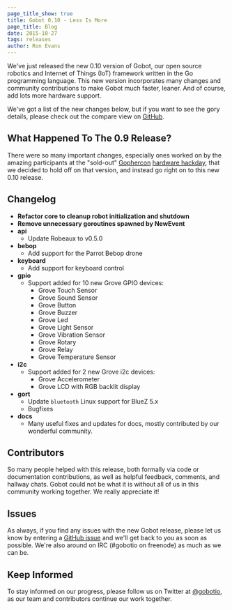 ```yaml
---
page_title_show: true
title: Gobot 0.10 - Less Is More
page_title: Blog
date: 2015-10-27
tags: releases
author: Ron Evans
---
```


We've just released the new 0.10 version of Gobot, our open source robotics and Internet of Things (IoT) framework written in the Go programming language.
This new version incorporates many changes and community contributions to make Gobot much faster, leaner. And of course, add lots more hardware support.

We've got a list of the new changes below, but if you want to see the gory details, please check out the compare view on [GitHub](https://github.com/hybridgroup/gobot/compare/0.8.0...0.10).

## What Happened To The 0.9 Release?  

There were so many important changes, especially ones worked on by the amazing participants at the "sold-out" [Gophercon](http://www.gophercon.com/) [hardware hackday](https://www.eventbrite.com/e/gophercon-gobot-hardware-hackday-tickets-17696426488), that we decided to hold off on that version, and instead go right on to this new 0.10 release.

## Changelog  

* **Refactor core to cleanup robot initialization and shutdown**
* **Remove unnecessary goroutines spawned by NewEvent**
* **api**
  * Update Robeaux to v0.5.0
* **bebop**
  * Add support for the Parrot Bebop drone
* **keyboard**
  * Add support for keyboard control
* **gpio**
  * Support added for 10 new Grove GPIO devices:
    * Grove Touch Sensor
    * Grove Sound Sensor
    * Grove Button
    * Grove Buzzer
    * Grove Led
    * Grove Light Sensor
    * Grove Vibration Sensor
    * Grove Rotary
    * Grove Relay
    * Grove Temperature Sensor
* **i2c**
  * Support added for 2 new Grove i2c devices:
    * Grove Accelerometer
    * Grove LCD with RGB backlit display
* **gort**
  * Update `bluetooth` Linux support for BlueZ 5.x
  * Bugfixes
* **docs**
  * Many useful fixes and updates for docs, mostly contributed by our wonderful community.

## Contributors  

So many people helped with this release, both formally via code or documentation contributions, as well as helpful feedback, comments, and hallway chats. Gobot could not be what it is without all of us in this community working together. We really appreciate it!

## Issues

As always, if you find any issues with the new Gobot release, please let us know by entering a [GitHub issue](https://github.com/hybridgroup/gobot/issues) and we'll get back to you as soon as possible. We're also around on IRC (#gobotio on freenode) as much as we can be.

## Keep Informed

To stay informed on our progress, please follow us on Twitter at [@gobotio](http://twitter.com/gobotio), as our team and contributors continue our work together.
